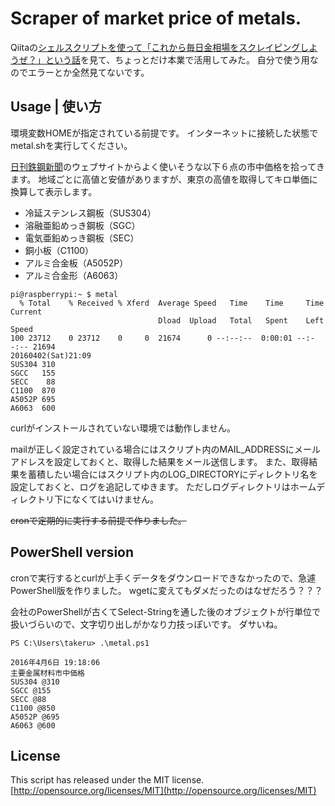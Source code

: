 # Scraper of market price of metals.
Qiitaの[シェルスクリプトを使って「これから毎日金相場をスクレイピングしようぜ？」という話](http://qiita.com/furandon_pig/items/80562f6adcce53baeb0a)を見て、ちょっとだけ本業で活用してみた。
自分で使う用なのでエラーとか全然見てないです。  

## Usage | 使い方
環境変数HOMEが指定されている前提です。
インターネットに接続した状態でmetal.shを実行してください。  

[日刊鉄鋼新聞](http://www.japanmetaldaily.com)のウェブサイトからよく使いそうな以下６点の市中価格を拾ってきます。
地域ごとに高値と安値がありますが、東京の高値を取得してキロ単価に換算して表示します。  

- 冷延ステンレス鋼板（SUS304）  
- 溶融亜鉛めっき鋼板（SGC）  
- 電気亜鉛めっき鋼板（SEC）  
- 銅小板（C1100）  
- アルミ合金板（A5052P）  
- アルミ合金形（A6063）  

```
pi@raspberrypi:~ $ metal
  % Total    % Received % Xferd  Average Speed   Time    Time     Time  Current
                                 Dload  Upload   Total   Spent    Left  Speed
100 23712    0 23712    0     0  21674      0 --:--:--  0:00:01 --:--:-- 21694
20160402(Sat)21:09
SUS304 310
SGCC   155
SECC    88
C1100  870
A5052P 695
A6063  600
```

curlがインストールされていない環境では動作しません。  

mailが正しく設定されている場合にはスクリプト内のMAIL\_ADDRESSにメールアドレスを設定しておくと、取得した結果をメール送信します。
また、取得結果を蓄積したい場合にはスクリプト内のLOG\_DIRECTORYにディレクトリ名を設定しておくと、ログを追記してゆきます。
ただしログディレクトリはホームディレクトリ下になくてはいけません。  

<strike>cronで定期的に実行する前提で作りました。</strike>  

## PowerShell version
cronで実行するとcurlが上手くデータをダウンロードできなかったので、急遽PowerShell版を作りました。
wgetに変えてもダメだったのはなぜだろう？？？  

会社のPowerShellが古くてSelect-Stringを通した後のオブジェクトが行単位で扱いづらいので、文字切り出しがかなり力技っぽいです。
ダサいね。  

```
PS C:\Users\takeru> .\metal.ps1

2016年4月6日 19:18:06
主要金属材料市中価格
SUS304 @310
SGCC @155
SECC @88
C1100 @850
A5052P @695
A6063 @600
```

## License
This script has released under the MIT license.  
[http://opensource.org/licenses/MIT](http://opensource.org/licenses/MIT)

